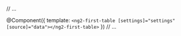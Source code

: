 // ...

@Component({
  template: `
    <ng2-first-table [settings]="settings" [source]="data"></ng2-first-table>
  `
})
// ...